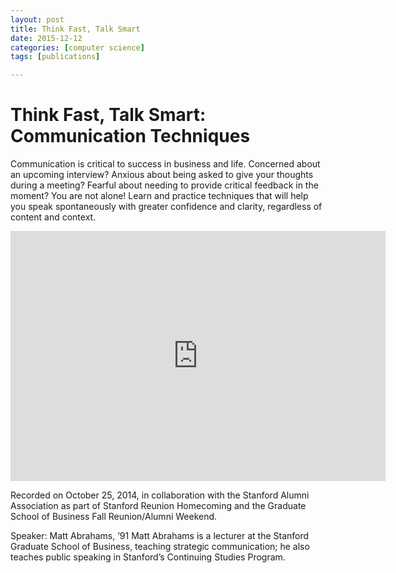 ```yaml
---
layout: post
title: Think Fast, Talk Smart
date: 2015-12-12
categories: [computer science]
tags: [publications]

---
```


Think Fast, Talk Smart: Communication Techniques
===


Communication is critical to success in business and life. Concerned about an upcoming interview? Anxious about being asked to give your thoughts during a meeting? Fearful about needing to provide critical feedback in the moment? You are not alone! Learn and practice techniques that will help you speak spontaneously with greater confidence and clarity, regardless of content and context. 

<iframe width="600" height="400" src="https://www.youtube.com/embed/HAnw168huqA" frameborder="0" allowfullscreen></iframe>

Recorded on October 25, 2014, in collaboration with the Stanford Alumni Association as part of Stanford Reunion Homecoming and the Graduate School of Business Fall Reunion/Alumni Weekend. 

Speaker: Matt Abrahams, ’91 Matt Abrahams is a lecturer at the Stanford Graduate School of Business, teaching strategic communication; he also teaches public speaking in Stanford’s Continuing Studies Program.